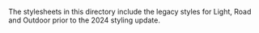 The stylesheets in this directory include the legacy styles for Light, Road and Outdoor prior to the 2024 styling update.